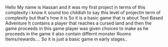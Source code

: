 Hello My name is Hassan and it was my first project in terms of this complexity i know it sound too childish to say this level of projectin term of complexity but that's how it is 
So it is a basic game that is about Text Based Adventure 
It contains a player that reaches a cursed land and then the game proceeds 
in this game player was given choices to make as he proceeds in the game 
it also contain differnt monster Rooms Items/rewards....
So it is just a basic game in early stages..
